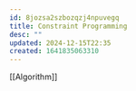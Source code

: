 ```yaml
---
id: 8jozsa2szbozqzj4npuvegq
title: Constraint Programming
desc: ""
updated: 2024-12-15T22:35
created: 1641835063310
---
```


[[Algorithm]]
